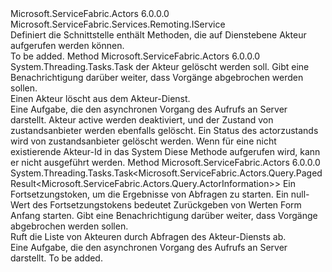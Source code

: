 <Type Name="IActorService" FullName="Microsoft.ServiceFabric.Actors.IActorService">
  <TypeSignature Language="C#" Value="public interface IActorService : Microsoft.ServiceFabric.Services.Remoting.IService" />
  <TypeSignature Language="ILAsm" Value=".class public interface auto ansi abstract IActorService implements class Microsoft.ServiceFabric.Services.Remoting.IService" />
  <TypeSignature Language="DocId" Value="T:Microsoft.ServiceFabric.Actors.IActorService" />
  <TypeSignature Language="VB.NET" Value="Public Interface IActorService&#xA;Implements IService" />
  <TypeSignature Language="F#" Value="type IActorService = interface&#xA;    interface IService" />
  <AssemblyInfo>
    <AssemblyName>Microsoft.ServiceFabric.Actors</AssemblyName>
    <AssemblyVersion>6.0.0.0</AssemblyVersion>
  </AssemblyInfo>
  <Interfaces>
    <Interface>
      <InterfaceName>Microsoft.ServiceFabric.Services.Remoting.IService</InterfaceName>
    </Interface>
  </Interfaces>
  <Docs>
    <summary>
            Definiert die Schnittstelle enthält Methoden, die auf Dienstebene Akteur aufgerufen werden können.
            </summary>
    <remarks>To be added.</remarks>
  </Docs>
  <Members>
    <Member MemberName="DeleteActorAsync">
      <MemberSignature Language="C#" Value="public System.Threading.Tasks.Task DeleteActorAsync (Microsoft.ServiceFabric.Actors.ActorId actorId, System.Threading.CancellationToken cancellationToken);" />
      <MemberSignature Language="ILAsm" Value=".method public hidebysig newslot virtual instance class System.Threading.Tasks.Task DeleteActorAsync(class Microsoft.ServiceFabric.Actors.ActorId actorId, valuetype System.Threading.CancellationToken cancellationToken) cil managed" />
      <MemberSignature Language="DocId" Value="M:Microsoft.ServiceFabric.Actors.IActorService.DeleteActorAsync(Microsoft.ServiceFabric.Actors.ActorId,System.Threading.CancellationToken)" />
      <MemberSignature Language="F#" Value="abstract member DeleteActorAsync : Microsoft.ServiceFabric.Actors.ActorId * System.Threading.CancellationToken -&gt; System.Threading.Tasks.Task" Usage="iActorService.DeleteActorAsync (actorId, cancellationToken)" />
      <MemberType>Method</MemberType>
      <AssemblyInfo>
        <AssemblyName>Microsoft.ServiceFabric.Actors</AssemblyName>
        <AssemblyVersion>6.0.0.0</AssemblyVersion>
      </AssemblyInfo>
      <ReturnValue>
        <ReturnType>System.Threading.Tasks.Task</ReturnType>
      </ReturnValue>
      <Parameters>
        <Parameter Name="actorId" Type="Microsoft.ServiceFabric.Actors.ActorId" />
        <Parameter Name="cancellationToken" Type="System.Threading.CancellationToken" />
      </Parameters>
      <Docs>
        <param name="actorId">
          <see cref="T:Microsoft.ServiceFabric.Actors.ActorId" />der Akteur gelöscht werden soll.</param>
        <param name="cancellationToken">Gibt eine Benachrichtigung darüber weiter, dass Vorgänge abgebrochen werden sollen.</param>
        <summary>
            Einen Akteur löscht aus dem Akteur-Dienst.
            </summary>
        <returns>Eine Aufgabe, die den asynchronen Vorgang des Aufrufs an Server darstellt.</returns>
        <remarks>
          <para>Akteur active werden deaktiviert, und der Zustand von zustandsanbieter werden ebenfalls gelöscht.</para>
          <para>Ein Status des actorzustands wird von zustandsanbieter gelöscht werden.</para>
          <para>Wenn für eine nicht existierende Akteur-Id in das System Diese Methode aufgerufen wird, kann er nicht ausgeführt werden.</para>
        </remarks>
      </Docs>
    </Member>
    <Member MemberName="GetActorsAsync">
      <MemberSignature Language="C#" Value="public System.Threading.Tasks.Task&lt;Microsoft.ServiceFabric.Actors.Query.PagedResult&lt;Microsoft.ServiceFabric.Actors.Query.ActorInformation&gt;&gt; GetActorsAsync (Microsoft.ServiceFabric.Actors.Query.ContinuationToken continuationToken, System.Threading.CancellationToken cancellationToken);" />
      <MemberSignature Language="ILAsm" Value=".method public hidebysig newslot virtual instance class System.Threading.Tasks.Task`1&lt;class Microsoft.ServiceFabric.Actors.Query.PagedResult`1&lt;class Microsoft.ServiceFabric.Actors.Query.ActorInformation&gt;&gt; GetActorsAsync(class Microsoft.ServiceFabric.Actors.Query.ContinuationToken continuationToken, valuetype System.Threading.CancellationToken cancellationToken) cil managed" />
      <MemberSignature Language="DocId" Value="M:Microsoft.ServiceFabric.Actors.IActorService.GetActorsAsync(Microsoft.ServiceFabric.Actors.Query.ContinuationToken,System.Threading.CancellationToken)" />
      <MemberSignature Language="F#" Value="abstract member GetActorsAsync : Microsoft.ServiceFabric.Actors.Query.ContinuationToken * System.Threading.CancellationToken -&gt; System.Threading.Tasks.Task&lt;Microsoft.ServiceFabric.Actors.Query.PagedResult&lt;Microsoft.ServiceFabric.Actors.Query.ActorInformation&gt;&gt;" Usage="iActorService.GetActorsAsync (continuationToken, cancellationToken)" />
      <MemberType>Method</MemberType>
      <AssemblyInfo>
        <AssemblyName>Microsoft.ServiceFabric.Actors</AssemblyName>
        <AssemblyVersion>6.0.0.0</AssemblyVersion>
      </AssemblyInfo>
      <ReturnValue>
        <ReturnType>System.Threading.Tasks.Task&lt;Microsoft.ServiceFabric.Actors.Query.PagedResult&lt;Microsoft.ServiceFabric.Actors.Query.ActorInformation&gt;&gt;</ReturnType>
      </ReturnValue>
      <Parameters>
        <Parameter Name="continuationToken" Type="Microsoft.ServiceFabric.Actors.Query.ContinuationToken" />
        <Parameter Name="cancellationToken" Type="System.Threading.CancellationToken" />
      </Parameters>
      <Docs>
        <param name="continuationToken">Ein Fortsetzungstoken, um die Ergebnisse von Abfragen zu starten.
            Ein null-Wert des Fortsetzungstokens bedeutet Zurückgeben von Werten Form Anfang starten.</param>
        <param name="cancellationToken">Gibt eine Benachrichtigung darüber weiter, dass Vorgänge abgebrochen werden sollen.</param>
        <summary>
            Ruft die Liste von Akteuren durch Abfragen des Akteur-Diensts ab.
            </summary>
        <returns>Eine Aufgabe, die den asynchronen Vorgang des Aufrufs an Server darstellt.</returns>
        <remarks>To be added.</remarks>
      </Docs>
    </Member>
  </Members>
</Type>